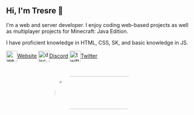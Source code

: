 ## Hi, I'm Tresre 👋
I'm a web and server developer. I enjoy coding web-based projects as well as multiplayer projects for Minecraft: Java Edition.

I have proficient knowledge in HTML, CSS, SK, and basic knowledge in JS.

<a href="https://tresre.dev" target="_blank"><img alt="website" align="center" src="https://tresre.dev/assets/img/logo.png" style="width: 30px; height: 30px;">Website</a>
<a href="https://tresre.dev/discord" target="_blank"><img alt="discord" align="center" src="https://tresre.dev/assets/img/discord.png" style="width: 30px; height: 30px;">Discord</a>
<a href="https://twitter.com/tresre" target="_blank"><img alt="twitter" align="center" src="https://tresre.dev/assets/img/twitter.png" style="width: 30px; height: 30px;">Twitter</a>

#

<p align="center" style="text-align: center; margin: auto; overflow: hidden; width: 240px; height: 90px; border-radius: 500px;"><img width="500px" height="90px" scrolling="no" src="https://lanyard.cnrad.dev/api/225399479790993408?borderRadius=0px&idleMessage=Developing%20Something...&hideStatus=true" frameborder="0"></img></p>
